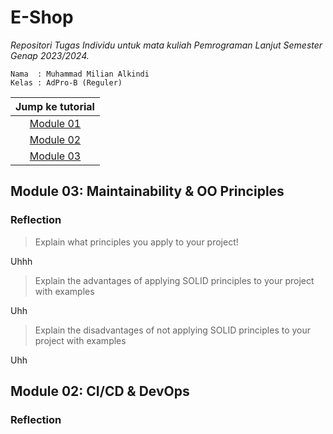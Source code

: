 # E-Shop
*Repositori Tugas Individu untuk mata kuliah Pemrograman Lanjut Semester Genap 2023/2024.*

```credential
Nama  : Muhammad Milian Alkindi
Kelas : AdPro-B (Reguler)
```

|                    Jump ke tutorial                    |
|:------------------------------------------------------:|
|        [Module 01](#module-01-coding-standards)        |
|          [Module 02](#module-02-cicd--devops)          |
| [Module 03](#module-03-maintainability--oo-principles) |

## Module 03: Maintainability & OO Principles
### Reflection
> Explain what principles you apply to your project!

Uhhh

> Explain the advantages of applying SOLID principles to your project with examples

Uhh

> Explain the disadvantages of not applying SOLID principles to your project with examples

Uhh

## Module 02: CI/CD & DevOps
### Reflection
> List the code quality issue(s) that you fixed during the exercise and explain your strategy on fixing them.

Saya mengubah method-method CRUD di repository dan service supaya tidak return type yang tidak diperlukan.
Ini termasuk improvement dari sisi Clean Code.
Dari segi Code Quality improvement yang terdeteksi oleh Sonarcloud, saya memperbaiki penggunaan type specification
yang seharusnya tidak diperlukan.
Saya juga menambahkan unit tests untuk ProductService.


> Look at your CI/CD workflows (GitHub)/pipelines (GitLab). 
> Do you think the current implementation has met the definition of Continuous Integration and Continuous Deployment? 
> Explain the reasons!

Menurut saya, CI/CD workflow yang ada di repo GitHub saya sudah mengikuti definisinya.
Workflow Continuous Integration seperti `sonarcloud.yml` dan `ci.yml` akan men-_trigger_ code analysis menggunakan gradle.
Sementara itu, workflow Continuous Development (`deploy.yml`) akan men-_trigger_ redeploy apps/service ke koyeb.
Di Koyeb dan Sonarcloud, terjadi Code Analysis dan Deployment sendiri yang terpisah dengan GitHub Actions.

## Module 01: Coding Standards
### Reflection 1
Sejauh ini, sudah ada beberapa _coding standard_ yang saya terapkan untuk proyek ini, antara lain:
**Clean Code** dan **Git Flow**. Penamaan atribut, variabel dan fungsi, struktur data, serta penggunaan Git
sudah sesuai dengan standar yang dijelaskan di Modul 01. Walau demikian, ada function yang melanggar **Command Query Separation**
seperti function `create()` yang mengembalikan object `Product` walaupun tidak ada indikasi _return_ dari penamaan function.

Ada juga beberapa _coding standard_ lainnya yang terlewati seperti: _Error Handling_, _Secure Coding_, dan _Testing_.
**Secure Coding** belum diterapkan karena belum perlu ada autentikasi maupun otorisasi pengguna
untuk melakukan `CREATE`, `UPDATE`, maupun `DELETE` data ke sistem. 
Standar **Testing** akan diterapkan pada tahap kedua Tutorial ini.

### Reflection 2
**Answer 1:**
Setelah menulis unit test untuk eshop, saya mulai paham kepentingannya dalam software development.
Setiap method yang ada di suatu Class sebaiknya memiliki unit test yang relevan- baik itu getter, setter, constructor, 
atau method-method lainnya.
Untuk mengetahui apakah unit test yang dibuat sudah mencukupi atau belum, bisa dicek persentase _Code Coverage_.
Apabila masih kurang, maka masih ada yang bisa dites. Walaupun begitu, **100% Code Coverage** belum berarti program
terjamin _bug-free_, karena bisa saja ada kesalahan dalam _logic function_ atau tidak merangkap _unexpected behavior_.

**Answer 2:**
Test functional yang memverifikasi banyak item dalam list Product bisa termasuk ke test suite yang _redundant_, karena
`CreateProductFunctionalTest` sudah mengecek banyak item yang ditampilkan pada step terakhir.

---
[↑ Back to top](#e-shop)